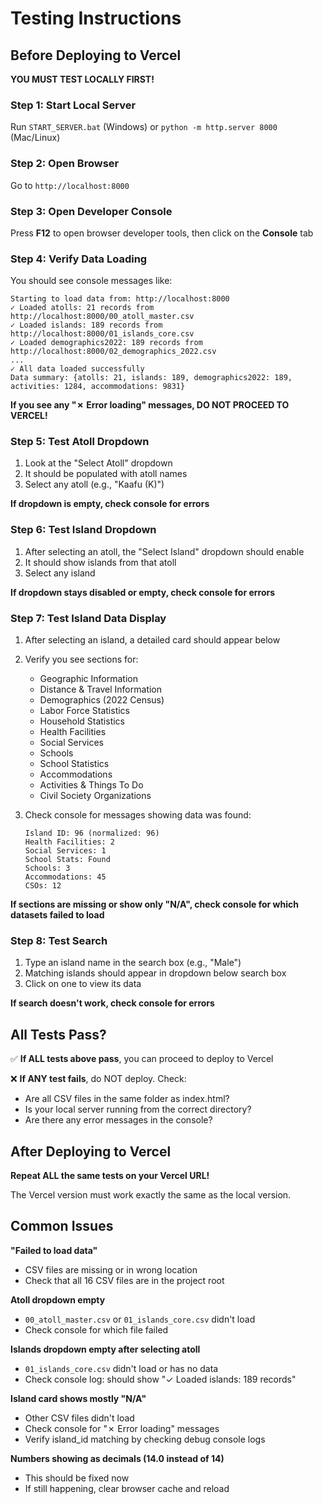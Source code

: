 # Testing Instructions

## Before Deploying to Vercel

**YOU MUST TEST LOCALLY FIRST!**

### Step 1: Start Local Server

Run `START_SERVER.bat` (Windows) or `python -m http.server 8000` (Mac/Linux)

### Step 2: Open Browser

Go to `http://localhost:8000`

### Step 3: Open Developer Console

Press **F12** to open browser developer tools, then click on the **Console** tab

### Step 4: Verify Data Loading

You should see console messages like:

```
Starting to load data from: http://localhost:8000
✓ Loaded atolls: 21 records from http://localhost:8000/00_atoll_master.csv
✓ Loaded islands: 189 records from http://localhost:8000/01_islands_core.csv
✓ Loaded demographics2022: 189 records from http://localhost:8000/02_demographics_2022.csv
...
✓ All data loaded successfully
Data summary: {atolls: 21, islands: 189, demographics2022: 189, activities: 1284, accommodations: 9831}
```

**If you see any "✗ Error loading" messages, DO NOT PROCEED TO VERCEL!**

### Step 5: Test Atoll Dropdown

1. Look at the "Select Atoll" dropdown
2. It should be populated with atoll names
3. Select any atoll (e.g., "Kaafu (K)")

**If dropdown is empty, check console for errors**

### Step 6: Test Island Dropdown

1. After selecting an atoll, the "Select Island" dropdown should enable
2. It should show islands from that atoll
3. Select any island

**If dropdown stays disabled or empty, check console for errors**

### Step 7: Test Island Data Display

1. After selecting an island, a detailed card should appear below
2. Verify you see sections for:
   - Geographic Information
   - Distance & Travel Information
   - Demographics (2022 Census)
   - Labor Force Statistics
   - Household Statistics
   - Health Facilities
   - Social Services
   - Schools
   - School Statistics
   - Accommodations
   - Activities & Things To Do
   - Civil Society Organizations

3. Check console for messages showing data was found:
   ```
   Island ID: 96 (normalized: 96)
   Health Facilities: 2
   Social Services: 1
   School Stats: Found
   Schools: 3
   Accommodations: 45
   CSOs: 12
   ```

**If sections are missing or show only "N/A", check console for which datasets failed to load**

### Step 8: Test Search

1. Type an island name in the search box (e.g., "Male")
2. Matching islands should appear in dropdown below search box
3. Click on one to view its data

**If search doesn't work, check console for errors**

## All Tests Pass?

✅ **If ALL tests above pass**, you can proceed to deploy to Vercel

❌ **If ANY test fails**, do NOT deploy. Check:
- Are all CSV files in the same folder as index.html?
- Is your local server running from the correct directory?
- Are there any error messages in the console?

## After Deploying to Vercel

**Repeat ALL the same tests on your Vercel URL!**

The Vercel version must work exactly the same as the local version.

## Common Issues

**"Failed to load data"**
- CSV files are missing or in wrong location
- Check that all 16 CSV files are in the project root

**Atoll dropdown empty**
- `00_atoll_master.csv` or `01_islands_core.csv` didn't load
- Check console for which file failed

**Islands dropdown empty after selecting atoll**
- `01_islands_core.csv` didn't load or has no data
- Check console log: should show "✓ Loaded islands: 189 records"

**Island card shows mostly "N/A"**
- Other CSV files didn't load
- Check console for "✗ Error loading" messages
- Verify island_id matching by checking debug console logs

**Numbers showing as decimals (14.0 instead of 14)**
- This should be fixed now
- If still happening, clear browser cache and reload

